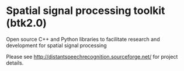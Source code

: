 # Spatial signal processing toolkit (btk2.0)

Open source C++ and Python libraries to facilitate research and development 
for spatial signal processing

Please see http://distantspeechrecognition.sourceforge.net/ for project details.
